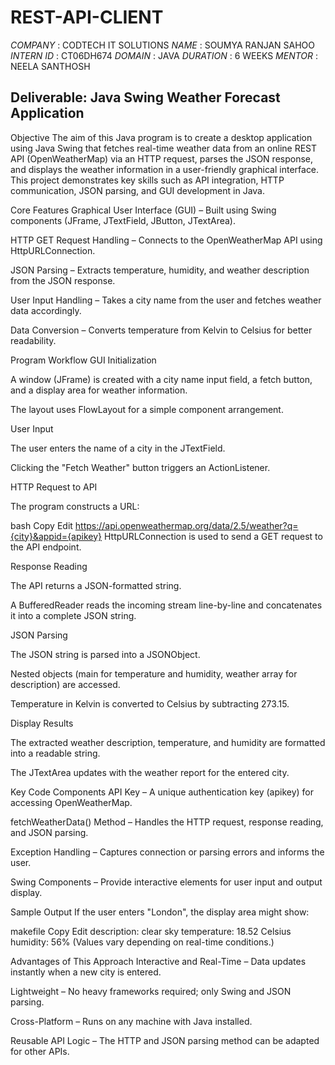 # REST-API-CLIENT
*COMPANY* : CODTECH IT SOLUTIONS
*NAME* : SOUMYA RANJAN SAHOO
*INTERN ID* : CT06DH674
*DOMAIN* : JAVA
*DURATION* : 6 WEEKS
*MENTOR* : NEELA SANTHOSH
## Deliverable: Java Swing Weather Forecast Application
Objective
The aim of this Java program is to create a desktop application using Java Swing that fetches real-time weather data from an online REST API (OpenWeatherMap) via an HTTP request, parses the JSON response, and displays the weather information in a user-friendly graphical interface. This project demonstrates key skills such as API integration, HTTP communication, JSON parsing, and GUI development in Java.

Core Features
Graphical User Interface (GUI) – Built using Swing components (JFrame, JTextField, JButton, JTextArea).

HTTP GET Request Handling – Connects to the OpenWeatherMap API using HttpURLConnection.

JSON Parsing – Extracts temperature, humidity, and weather description from the JSON response.

User Input Handling – Takes a city name from the user and fetches weather data accordingly.

Data Conversion – Converts temperature from Kelvin to Celsius for better readability.

Program Workflow
GUI Initialization

A window (JFrame) is created with a city name input field, a fetch button, and a display area for weather information.

The layout uses FlowLayout for a simple component arrangement.

User Input

The user enters the name of a city in the JTextField.

Clicking the "Fetch Weather" button triggers an ActionListener.

HTTP Request to API

The program constructs a URL:

bash
Copy
Edit
https://api.openweathermap.org/data/2.5/weather?q={city}&appid={apikey}
HttpURLConnection is used to send a GET request to the API endpoint.

Response Reading

The API returns a JSON-formatted string.

A BufferedReader reads the incoming stream line-by-line and concatenates it into a complete JSON string.

JSON Parsing

The JSON string is parsed into a JSONObject.

Nested objects (main for temperature and humidity, weather array for description) are accessed.

Temperature in Kelvin is converted to Celsius by subtracting 273.15.

Display Results

The extracted weather description, temperature, and humidity are formatted into a readable string.

The JTextArea updates with the weather report for the entered city.

Key Code Components
API Key – A unique authentication key (apikey) for accessing OpenWeatherMap.

fetchWeatherData() Method – Handles the HTTP request, response reading, and JSON parsing.

Exception Handling – Captures connection or parsing errors and informs the user.

Swing Components – Provide interactive elements for user input and output display.

Sample Output
If the user enters "London", the display area might show:

makefile
Copy
Edit
description: clear sky
temperature: 18.52 Celsius
humidity: 56%
(Values vary depending on real-time conditions.)

Advantages of This Approach
Interactive and Real-Time – Data updates instantly when a new city is entered.

Lightweight – No heavy frameworks required; only Swing and JSON parsing.

Cross-Platform – Runs on any machine with Java installed.

Reusable API Logic – The HTTP and JSON parsing method can be adapted for other APIs.


